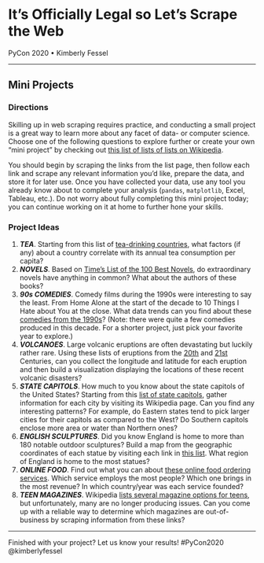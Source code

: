 # It’s Officially Legal so Let’s Scrape the Web
PyCon 2020 • Kimberly Fessel

---

## Mini Projects

### Directions

Skilling up in web scraping requires practice, and conducting a small project is a great way to learn more about any facet of data- or computer science.  Choose one of the following questions to explore further or create your own “mini project” by checking out [this list of lists of lists on Wikipedia]( https://en.wikipedia.org/wiki/List_of_lists_of_lists).  

You should begin by scraping the links from the list page, then follow each link and scrape any relevant information you’d like, prepare the data, and store it for later use.  Once you have collected your data, use any tool you already know about to complete your analysis (`pandas`, `matplotlib`, Excel, Tableau, etc.).  Do not worry about fully completing this mini project today; you can continue working on it at home to further hone your skills.

### Project Ideas

1.	**_TEA_**.  Starting from this list of [tea-drinking countries]( https://en.wikipedia.org/wiki/List_of_countries_by_tea_consumption_per_capita), what factors (if any) about a country correlate with its annual tea consumption per capita?
2.	**_NOVELS_**.  Based on [Time’s List of the 100 Best Novels](https://en.wikipedia.org/wiki/Time%27s_List_of_the_100_Best_Novels),  do extraordinary novels have anything in common?  What about the authors of these books?
3.	**_90s COMEDIES_**.  Comedy films during the 1990s were interesting to say the least.  From Home Alone at the start of the decade to 10 Things I Hate about You at the close.  What data trends can you find about these [comedies from the 1990s]( https://en.wikipedia.org/wiki/List_of_comedy_films_of_the_1990s)? (Note: there were quite a few comedies produced in this decade.  For a shorter project, just pick your favorite year to explore.)
4.	**_VOLCANOES_**.  Large volcanic eruptions are often devastating but luckily rather rare.  Using these lists of eruptions from the [20th]( https://en.wikipedia.org/wiki/List_of_large_volcanic_eruptions_of_the_20th_century) and [21st]( https://en.wikipedia.org/wiki/List_of_large_volcanic_eruptions_in_the_21st_century) Centuries, can you collect the longitude and latitude for each eruption and then build a visualization displaying the locations of these recent volcanic disasters?
5.	**_STATE CAPITOLS_**.  How much to you know about the state capitols of the United States?  Starting from this [list of state capitols]( https://en.wikipedia.org/wiki/List_of_state_and_territorial_capitols_in_the_United_States), gather information for each city by visiting its Wikipedia page.  Can you find any interesting patterns?  For example, do Eastern states tend to pick larger cities for their capitols as compared to the West?  Do Southern capitols enclose more area or water than Northern ones?
6.	**_ENGLISH SCULPTURES_**.  Did you know England is home to more than 180 notable outdoor sculptures?  Build a map from the geographic coordinates of each statue by visiting each link in [this list]( https://en.wikipedia.org/wiki/Category:Outdoor_sculptures_in_London).  What region of England is home to the most statues?
7.	**_ONLINE FOOD_**.  Find out what you can about [these online food ordering services]( https://en.wikipedia.org/wiki/List_of_websites_about_food_and_drink#Online_food_ordering).  Which service employs the most people?  Which one brings in the most revenue?  In which country/year was each service founded? 
8.	**_TEEN MAGAZINES_**. Wikipedia [lists several magazine options for teens]( https://en.wikipedia.org/wiki/List_of_teen_magazines), but unfortunately, many are no longer producing issues.  Can you come up with a reliable way to determine which magazines are out-of-business by scraping information from these links?

---

Finished with your project?  Let us know your results! #PyCon2020 @kimberlyfessel
